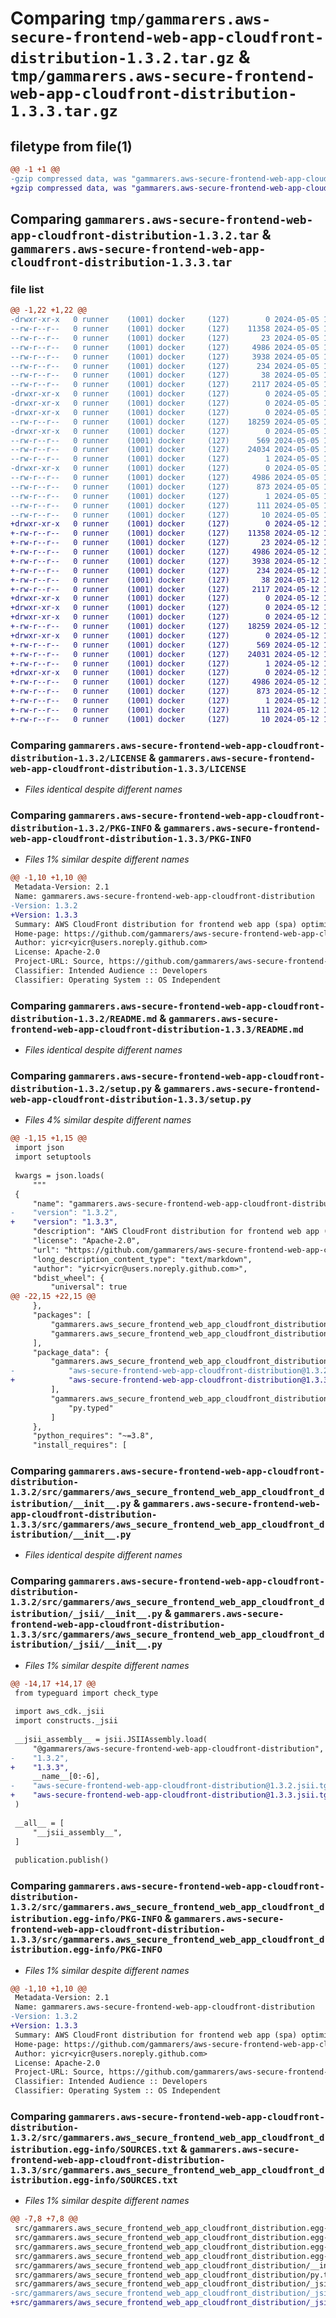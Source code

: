 # Comparing `tmp/gammarers.aws-secure-frontend-web-app-cloudfront-distribution-1.3.2.tar.gz` & `tmp/gammarers.aws-secure-frontend-web-app-cloudfront-distribution-1.3.3.tar.gz`

## filetype from file(1)

```diff
@@ -1 +1 @@
-gzip compressed data, was "gammarers.aws-secure-frontend-web-app-cloudfront-distribution-1.3.2.tar", last modified: Sun May  5 18:22:25 2024, max compression
+gzip compressed data, was "gammarers.aws-secure-frontend-web-app-cloudfront-distribution-1.3.3.tar", last modified: Sun May 12 18:24:39 2024, max compression
```

## Comparing `gammarers.aws-secure-frontend-web-app-cloudfront-distribution-1.3.2.tar` & `gammarers.aws-secure-frontend-web-app-cloudfront-distribution-1.3.3.tar`

### file list

```diff
@@ -1,22 +1,22 @@
-drwxr-xr-x   0 runner    (1001) docker     (127)        0 2024-05-05 18:22:25.027378 gammarers.aws-secure-frontend-web-app-cloudfront-distribution-1.3.2/
--rw-r--r--   0 runner    (1001) docker     (127)    11358 2024-05-05 18:22:14.000000 gammarers.aws-secure-frontend-web-app-cloudfront-distribution-1.3.2/LICENSE
--rw-r--r--   0 runner    (1001) docker     (127)       23 2024-05-05 18:22:14.000000 gammarers.aws-secure-frontend-web-app-cloudfront-distribution-1.3.2/MANIFEST.in
--rw-r--r--   0 runner    (1001) docker     (127)     4986 2024-05-05 18:22:25.027378 gammarers.aws-secure-frontend-web-app-cloudfront-distribution-1.3.2/PKG-INFO
--rw-r--r--   0 runner    (1001) docker     (127)     3938 2024-05-05 18:22:14.000000 gammarers.aws-secure-frontend-web-app-cloudfront-distribution-1.3.2/README.md
--rw-r--r--   0 runner    (1001) docker     (127)      234 2024-05-05 18:22:14.000000 gammarers.aws-secure-frontend-web-app-cloudfront-distribution-1.3.2/pyproject.toml
--rw-r--r--   0 runner    (1001) docker     (127)       38 2024-05-05 18:22:25.027378 gammarers.aws-secure-frontend-web-app-cloudfront-distribution-1.3.2/setup.cfg
--rw-r--r--   0 runner    (1001) docker     (127)     2117 2024-05-05 18:22:14.000000 gammarers.aws-secure-frontend-web-app-cloudfront-distribution-1.3.2/setup.py
-drwxr-xr-x   0 runner    (1001) docker     (127)        0 2024-05-05 18:22:25.023378 gammarers.aws-secure-frontend-web-app-cloudfront-distribution-1.3.2/src/
-drwxr-xr-x   0 runner    (1001) docker     (127)        0 2024-05-05 18:22:25.023378 gammarers.aws-secure-frontend-web-app-cloudfront-distribution-1.3.2/src/gammarers/
-drwxr-xr-x   0 runner    (1001) docker     (127)        0 2024-05-05 18:22:25.027378 gammarers.aws-secure-frontend-web-app-cloudfront-distribution-1.3.2/src/gammarers/aws_secure_frontend_web_app_cloudfront_distribution/
--rw-r--r--   0 runner    (1001) docker     (127)    18259 2024-05-05 18:22:14.000000 gammarers.aws-secure-frontend-web-app-cloudfront-distribution-1.3.2/src/gammarers/aws_secure_frontend_web_app_cloudfront_distribution/__init__.py
-drwxr-xr-x   0 runner    (1001) docker     (127)        0 2024-05-05 18:22:25.027378 gammarers.aws-secure-frontend-web-app-cloudfront-distribution-1.3.2/src/gammarers/aws_secure_frontend_web_app_cloudfront_distribution/_jsii/
--rw-r--r--   0 runner    (1001) docker     (127)      569 2024-05-05 18:22:14.000000 gammarers.aws-secure-frontend-web-app-cloudfront-distribution-1.3.2/src/gammarers/aws_secure_frontend_web_app_cloudfront_distribution/_jsii/__init__.py
--rw-r--r--   0 runner    (1001) docker     (127)    24034 2024-05-05 18:22:14.000000 gammarers.aws-secure-frontend-web-app-cloudfront-distribution-1.3.2/src/gammarers/aws_secure_frontend_web_app_cloudfront_distribution/_jsii/aws-secure-frontend-web-app-cloudfront-distribution@1.3.2.jsii.tgz
--rw-r--r--   0 runner    (1001) docker     (127)        1 2024-05-05 18:22:14.000000 gammarers.aws-secure-frontend-web-app-cloudfront-distribution-1.3.2/src/gammarers/aws_secure_frontend_web_app_cloudfront_distribution/py.typed
-drwxr-xr-x   0 runner    (1001) docker     (127)        0 2024-05-05 18:22:25.027378 gammarers.aws-secure-frontend-web-app-cloudfront-distribution-1.3.2/src/gammarers.aws_secure_frontend_web_app_cloudfront_distribution.egg-info/
--rw-r--r--   0 runner    (1001) docker     (127)     4986 2024-05-05 18:22:24.000000 gammarers.aws-secure-frontend-web-app-cloudfront-distribution-1.3.2/src/gammarers.aws_secure_frontend_web_app_cloudfront_distribution.egg-info/PKG-INFO
--rw-r--r--   0 runner    (1001) docker     (127)      873 2024-05-05 18:22:24.000000 gammarers.aws-secure-frontend-web-app-cloudfront-distribution-1.3.2/src/gammarers.aws_secure_frontend_web_app_cloudfront_distribution.egg-info/SOURCES.txt
--rw-r--r--   0 runner    (1001) docker     (127)        1 2024-05-05 18:22:24.000000 gammarers.aws-secure-frontend-web-app-cloudfront-distribution-1.3.2/src/gammarers.aws_secure_frontend_web_app_cloudfront_distribution.egg-info/dependency_links.txt
--rw-r--r--   0 runner    (1001) docker     (127)      111 2024-05-05 18:22:24.000000 gammarers.aws-secure-frontend-web-app-cloudfront-distribution-1.3.2/src/gammarers.aws_secure_frontend_web_app_cloudfront_distribution.egg-info/requires.txt
--rw-r--r--   0 runner    (1001) docker     (127)       10 2024-05-05 18:22:24.000000 gammarers.aws-secure-frontend-web-app-cloudfront-distribution-1.3.2/src/gammarers.aws_secure_frontend_web_app_cloudfront_distribution.egg-info/top_level.txt
+drwxr-xr-x   0 runner    (1001) docker     (127)        0 2024-05-12 18:24:39.646302 gammarers.aws-secure-frontend-web-app-cloudfront-distribution-1.3.3/
+-rw-r--r--   0 runner    (1001) docker     (127)    11358 2024-05-12 18:24:29.000000 gammarers.aws-secure-frontend-web-app-cloudfront-distribution-1.3.3/LICENSE
+-rw-r--r--   0 runner    (1001) docker     (127)       23 2024-05-12 18:24:29.000000 gammarers.aws-secure-frontend-web-app-cloudfront-distribution-1.3.3/MANIFEST.in
+-rw-r--r--   0 runner    (1001) docker     (127)     4986 2024-05-12 18:24:39.646302 gammarers.aws-secure-frontend-web-app-cloudfront-distribution-1.3.3/PKG-INFO
+-rw-r--r--   0 runner    (1001) docker     (127)     3938 2024-05-12 18:24:29.000000 gammarers.aws-secure-frontend-web-app-cloudfront-distribution-1.3.3/README.md
+-rw-r--r--   0 runner    (1001) docker     (127)      234 2024-05-12 18:24:29.000000 gammarers.aws-secure-frontend-web-app-cloudfront-distribution-1.3.3/pyproject.toml
+-rw-r--r--   0 runner    (1001) docker     (127)       38 2024-05-12 18:24:39.646302 gammarers.aws-secure-frontend-web-app-cloudfront-distribution-1.3.3/setup.cfg
+-rw-r--r--   0 runner    (1001) docker     (127)     2117 2024-05-12 18:24:29.000000 gammarers.aws-secure-frontend-web-app-cloudfront-distribution-1.3.3/setup.py
+drwxr-xr-x   0 runner    (1001) docker     (127)        0 2024-05-12 18:24:39.642302 gammarers.aws-secure-frontend-web-app-cloudfront-distribution-1.3.3/src/
+drwxr-xr-x   0 runner    (1001) docker     (127)        0 2024-05-12 18:24:39.642302 gammarers.aws-secure-frontend-web-app-cloudfront-distribution-1.3.3/src/gammarers/
+drwxr-xr-x   0 runner    (1001) docker     (127)        0 2024-05-12 18:24:39.646302 gammarers.aws-secure-frontend-web-app-cloudfront-distribution-1.3.3/src/gammarers/aws_secure_frontend_web_app_cloudfront_distribution/
+-rw-r--r--   0 runner    (1001) docker     (127)    18259 2024-05-12 18:24:29.000000 gammarers.aws-secure-frontend-web-app-cloudfront-distribution-1.3.3/src/gammarers/aws_secure_frontend_web_app_cloudfront_distribution/__init__.py
+drwxr-xr-x   0 runner    (1001) docker     (127)        0 2024-05-12 18:24:39.646302 gammarers.aws-secure-frontend-web-app-cloudfront-distribution-1.3.3/src/gammarers/aws_secure_frontend_web_app_cloudfront_distribution/_jsii/
+-rw-r--r--   0 runner    (1001) docker     (127)      569 2024-05-12 18:24:29.000000 gammarers.aws-secure-frontend-web-app-cloudfront-distribution-1.3.3/src/gammarers/aws_secure_frontend_web_app_cloudfront_distribution/_jsii/__init__.py
+-rw-r--r--   0 runner    (1001) docker     (127)    24031 2024-05-12 18:24:29.000000 gammarers.aws-secure-frontend-web-app-cloudfront-distribution-1.3.3/src/gammarers/aws_secure_frontend_web_app_cloudfront_distribution/_jsii/aws-secure-frontend-web-app-cloudfront-distribution@1.3.3.jsii.tgz
+-rw-r--r--   0 runner    (1001) docker     (127)        1 2024-05-12 18:24:29.000000 gammarers.aws-secure-frontend-web-app-cloudfront-distribution-1.3.3/src/gammarers/aws_secure_frontend_web_app_cloudfront_distribution/py.typed
+drwxr-xr-x   0 runner    (1001) docker     (127)        0 2024-05-12 18:24:39.646302 gammarers.aws-secure-frontend-web-app-cloudfront-distribution-1.3.3/src/gammarers.aws_secure_frontend_web_app_cloudfront_distribution.egg-info/
+-rw-r--r--   0 runner    (1001) docker     (127)     4986 2024-05-12 18:24:39.000000 gammarers.aws-secure-frontend-web-app-cloudfront-distribution-1.3.3/src/gammarers.aws_secure_frontend_web_app_cloudfront_distribution.egg-info/PKG-INFO
+-rw-r--r--   0 runner    (1001) docker     (127)      873 2024-05-12 18:24:39.000000 gammarers.aws-secure-frontend-web-app-cloudfront-distribution-1.3.3/src/gammarers.aws_secure_frontend_web_app_cloudfront_distribution.egg-info/SOURCES.txt
+-rw-r--r--   0 runner    (1001) docker     (127)        1 2024-05-12 18:24:39.000000 gammarers.aws-secure-frontend-web-app-cloudfront-distribution-1.3.3/src/gammarers.aws_secure_frontend_web_app_cloudfront_distribution.egg-info/dependency_links.txt
+-rw-r--r--   0 runner    (1001) docker     (127)      111 2024-05-12 18:24:39.000000 gammarers.aws-secure-frontend-web-app-cloudfront-distribution-1.3.3/src/gammarers.aws_secure_frontend_web_app_cloudfront_distribution.egg-info/requires.txt
+-rw-r--r--   0 runner    (1001) docker     (127)       10 2024-05-12 18:24:39.000000 gammarers.aws-secure-frontend-web-app-cloudfront-distribution-1.3.3/src/gammarers.aws_secure_frontend_web_app_cloudfront_distribution.egg-info/top_level.txt
```

### Comparing `gammarers.aws-secure-frontend-web-app-cloudfront-distribution-1.3.2/LICENSE` & `gammarers.aws-secure-frontend-web-app-cloudfront-distribution-1.3.3/LICENSE`

 * *Files identical despite different names*

### Comparing `gammarers.aws-secure-frontend-web-app-cloudfront-distribution-1.3.2/PKG-INFO` & `gammarers.aws-secure-frontend-web-app-cloudfront-distribution-1.3.3/PKG-INFO`

 * *Files 1% similar despite different names*

```diff
@@ -1,10 +1,10 @@
 Metadata-Version: 2.1
 Name: gammarers.aws-secure-frontend-web-app-cloudfront-distribution
-Version: 1.3.2
+Version: 1.3.3
 Summary: AWS CloudFront distribution for frontend web app (spa) optimized.
 Home-page: https://github.com/gammarers/aws-secure-frontend-web-app-cloudfront-distribution.git
 Author: yicr<yicr@users.noreply.github.com>
 License: Apache-2.0
 Project-URL: Source, https://github.com/gammarers/aws-secure-frontend-web-app-cloudfront-distribution.git
 Classifier: Intended Audience :: Developers
 Classifier: Operating System :: OS Independent
```

### Comparing `gammarers.aws-secure-frontend-web-app-cloudfront-distribution-1.3.2/README.md` & `gammarers.aws-secure-frontend-web-app-cloudfront-distribution-1.3.3/README.md`

 * *Files identical despite different names*

### Comparing `gammarers.aws-secure-frontend-web-app-cloudfront-distribution-1.3.2/setup.py` & `gammarers.aws-secure-frontend-web-app-cloudfront-distribution-1.3.3/setup.py`

 * *Files 4% similar despite different names*

```diff
@@ -1,15 +1,15 @@
 import json
 import setuptools
 
 kwargs = json.loads(
     """
 {
     "name": "gammarers.aws-secure-frontend-web-app-cloudfront-distribution",
-    "version": "1.3.2",
+    "version": "1.3.3",
     "description": "AWS CloudFront distribution for frontend web app (spa) optimized.",
     "license": "Apache-2.0",
     "url": "https://github.com/gammarers/aws-secure-frontend-web-app-cloudfront-distribution.git",
     "long_description_content_type": "text/markdown",
     "author": "yicr<yicr@users.noreply.github.com>",
     "bdist_wheel": {
         "universal": true
@@ -22,15 +22,15 @@
     },
     "packages": [
         "gammarers.aws_secure_frontend_web_app_cloudfront_distribution",
         "gammarers.aws_secure_frontend_web_app_cloudfront_distribution._jsii"
     ],
     "package_data": {
         "gammarers.aws_secure_frontend_web_app_cloudfront_distribution._jsii": [
-            "aws-secure-frontend-web-app-cloudfront-distribution@1.3.2.jsii.tgz"
+            "aws-secure-frontend-web-app-cloudfront-distribution@1.3.3.jsii.tgz"
         ],
         "gammarers.aws_secure_frontend_web_app_cloudfront_distribution": [
             "py.typed"
         ]
     },
     "python_requires": "~=3.8",
     "install_requires": [
```

### Comparing `gammarers.aws-secure-frontend-web-app-cloudfront-distribution-1.3.2/src/gammarers/aws_secure_frontend_web_app_cloudfront_distribution/__init__.py` & `gammarers.aws-secure-frontend-web-app-cloudfront-distribution-1.3.3/src/gammarers/aws_secure_frontend_web_app_cloudfront_distribution/__init__.py`

 * *Files identical despite different names*

### Comparing `gammarers.aws-secure-frontend-web-app-cloudfront-distribution-1.3.2/src/gammarers/aws_secure_frontend_web_app_cloudfront_distribution/_jsii/__init__.py` & `gammarers.aws-secure-frontend-web-app-cloudfront-distribution-1.3.3/src/gammarers/aws_secure_frontend_web_app_cloudfront_distribution/_jsii/__init__.py`

 * *Files 1% similar despite different names*

```diff
@@ -14,17 +14,17 @@
 from typeguard import check_type
 
 import aws_cdk._jsii
 import constructs._jsii
 
 __jsii_assembly__ = jsii.JSIIAssembly.load(
     "@gammarers/aws-secure-frontend-web-app-cloudfront-distribution",
-    "1.3.2",
+    "1.3.3",
     __name__[0:-6],
-    "aws-secure-frontend-web-app-cloudfront-distribution@1.3.2.jsii.tgz",
+    "aws-secure-frontend-web-app-cloudfront-distribution@1.3.3.jsii.tgz",
 )
 
 __all__ = [
     "__jsii_assembly__",
 ]
 
 publication.publish()
```

### Comparing `gammarers.aws-secure-frontend-web-app-cloudfront-distribution-1.3.2/src/gammarers.aws_secure_frontend_web_app_cloudfront_distribution.egg-info/PKG-INFO` & `gammarers.aws-secure-frontend-web-app-cloudfront-distribution-1.3.3/src/gammarers.aws_secure_frontend_web_app_cloudfront_distribution.egg-info/PKG-INFO`

 * *Files 1% similar despite different names*

```diff
@@ -1,10 +1,10 @@
 Metadata-Version: 2.1
 Name: gammarers.aws-secure-frontend-web-app-cloudfront-distribution
-Version: 1.3.2
+Version: 1.3.3
 Summary: AWS CloudFront distribution for frontend web app (spa) optimized.
 Home-page: https://github.com/gammarers/aws-secure-frontend-web-app-cloudfront-distribution.git
 Author: yicr<yicr@users.noreply.github.com>
 License: Apache-2.0
 Project-URL: Source, https://github.com/gammarers/aws-secure-frontend-web-app-cloudfront-distribution.git
 Classifier: Intended Audience :: Developers
 Classifier: Operating System :: OS Independent
```

### Comparing `gammarers.aws-secure-frontend-web-app-cloudfront-distribution-1.3.2/src/gammarers.aws_secure_frontend_web_app_cloudfront_distribution.egg-info/SOURCES.txt` & `gammarers.aws-secure-frontend-web-app-cloudfront-distribution-1.3.3/src/gammarers.aws_secure_frontend_web_app_cloudfront_distribution.egg-info/SOURCES.txt`

 * *Files 1% similar despite different names*

```diff
@@ -7,8 +7,8 @@
 src/gammarers.aws_secure_frontend_web_app_cloudfront_distribution.egg-info/SOURCES.txt
 src/gammarers.aws_secure_frontend_web_app_cloudfront_distribution.egg-info/dependency_links.txt
 src/gammarers.aws_secure_frontend_web_app_cloudfront_distribution.egg-info/requires.txt
 src/gammarers.aws_secure_frontend_web_app_cloudfront_distribution.egg-info/top_level.txt
 src/gammarers/aws_secure_frontend_web_app_cloudfront_distribution/__init__.py
 src/gammarers/aws_secure_frontend_web_app_cloudfront_distribution/py.typed
 src/gammarers/aws_secure_frontend_web_app_cloudfront_distribution/_jsii/__init__.py
-src/gammarers/aws_secure_frontend_web_app_cloudfront_distribution/_jsii/aws-secure-frontend-web-app-cloudfront-distribution@1.3.2.jsii.tgz
+src/gammarers/aws_secure_frontend_web_app_cloudfront_distribution/_jsii/aws-secure-frontend-web-app-cloudfront-distribution@1.3.3.jsii.tgz
```

